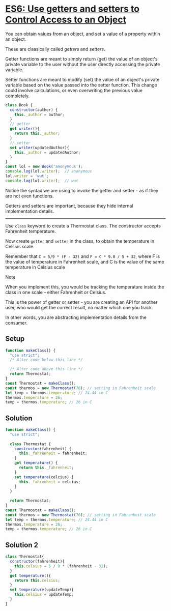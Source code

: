 # [ES6: Use getters and setters to Control Access to an Object](https://learn.freecodecamp.org/javascript-algorithms-and-data-structures/es6/use-getters-and-setters-to-control-access-to-an-object)

You can obtain values from an object, and set a value of a property within an object.

These are classically called _getters_ and _setters_.

Getter functions are meant to simply return (get) the value of an object's private variable to the user without the user directly accessing the private variable.

Setter functions are meant to modify (set) the value of an object's private variable based on the value passed into the setter function. This change could involve calculations, or even overwriting the previous value completely.

```js
class Book {
  constructor(author) {
    this._author = author;
  }
  // getter
  get writer(){
    return this._author;
  }
  // setter
  set writer(updatedAuthor){
    this._author = updatedAuthor;
  }
}
const lol = new Book('anonymous');
console.log(lol.writer);  // anonymous
lol.writer = 'wut';
console.log(lol.writer);  // wut
```

Notice the syntax we are using to invoke the getter and setter - as if they are not even functions.

Getters and setters are important, because they hide internal implementation details.

---

Use `class` keyword to create a Thermostat class. The constructor accepts Fahrenheit temperature.

Now create `getter` and `setter` in the class, to obtain the temperature in Celsius scale.

Remember that `C = 5/9 * (F - 32)` and `F = C * 9.0 / 5 + 32`, where F is the value of temperature in Fahrenheit scale, and C is the value of the same temperature in Celsius scale

Note

When you implement this, you would be tracking the temperature inside the class in one scale - either Fahrenheit or Celsius.

This is the power of getter or setter - you are creating an API for another user, who would get the correct result, no matter which one you track.

In other words, you are abstracting implementation details from the consumer.

## Setup
```js
function makeClass() {
  "use strict";
  /* Alter code below this line */

  /* Alter code above this line */
  return Thermostat;
}
const Thermostat = makeClass();
const thermos = new Thermostat(76); // setting in Fahrenheit scale
let temp = thermos.temperature; // 24.44 in C
thermos.temperature = 26;
temp = thermos.temperature; // 26 in C
```

## Solution
```js
function makeClass() {
  "use strict";
  
  class Thermostat {
    constructor(fahrenheit) {
      this._fahrenheit = fahrenheit;
    }
    get temperature() {
      return this._fahrenheit;
    }
    set temperature(celcius) {
      this._fahrenheit = celcius;
    }
  }
  
  return Thermostat;
}
const Thermostat = makeClass();
const thermos = new Thermostat(76); // setting in Fahrenheit scale
let temp = thermos.temperature; // 24.44 in C
thermos.temperature = 26;
temp = thermos.temperature; // 26 in C
```

## Solution 2
```js
class Thermostat{
  constructor(fahrenheit){
    this.celsius = 5 / 9 * (fahrenheit - 32);
  }
  get temperature(){
    return this.celsius;
  }
  set temperature(updateTemp){
    this.celsius = updateTemp;
  }
}
```